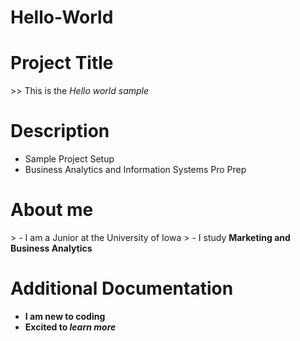 # Hello-World
<h1>Project Title </h1>
>> This is the <em>Hello world sample</em>
<h1>Description</h1>
<ul>
  <li>Sample Project Setup</li>
  <li>Business Analytics and Information Systems Pro Prep</li>
</ul>
<h1>About me</h1>
> - I am a Junior at the University of Iowa
> - I study <strong>Marketing and Business Analytics<strong>
<h1>Additional Documentation</h1>
<ul>
  <li>I am new to coding</li>
  <li>Excited to <strong><em> learn more</em><strong></li>
</ul>
